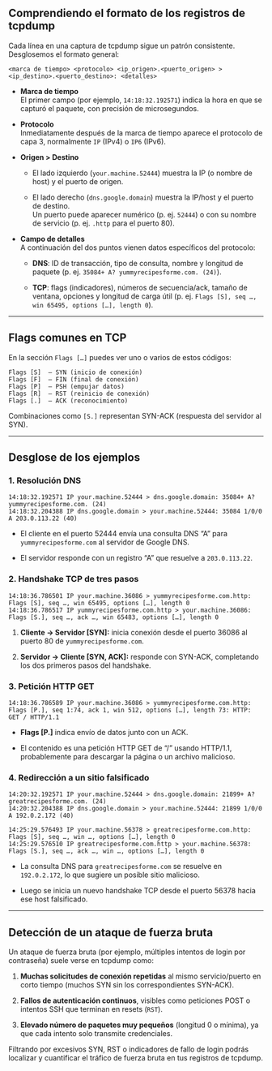
## Comprendiendo el formato de los registros de tcpdump

Cada línea en una captura de tcpdump sigue un patrón consistente. Desglosemos el formato general:

```
<marca de tiempo> <protocolo> <ip_origen>.<puerto_origen> > <ip_destino>.<puerto_destino>: <detalles>
```

- **Marca de tiempo**  
    El primer campo (por ejemplo, `14:18:32.192571`) indica la hora en que se capturó el paquete, con precisión de microsegundos.
    
- **Protocolo**  
    Inmediatamente después de la marca de tiempo aparece el protocolo de capa 3, normalmente `IP` (IPv4) o `IP6` (IPv6).
    
- **Origen > Destino**
    
    - El lado izquierdo (`your.machine.52444`) muestra la IP (o nombre de host) y el puerto de origen.
        
    - El lado derecho (`dns.google.domain`) muestra la IP/host y el puerto de destino.  
        Un puerto puede aparecer numérico (p. ej. `52444`) o con su nombre de servicio (p. ej. `.http` para el puerto 80).
        
- **Campo de detalles**  
    A continuación del dos puntos vienen datos específicos del protocolo:
    
    - **DNS**: ID de transacción, tipo de consulta, nombre y longitud de paquete (p. ej. `35084+ A? yummyrecipesforme.com. (24)`).
        
    - **TCP**: flags (indicadores), números de secuencia/ack, tamaño de ventana, opciones y longitud de carga útil (p. ej. `Flags [S], seq …, win 65495, options […], length 0`).
        

---

## Flags comunes en TCP

En la sección `Flags […]` puedes ver uno o varios de estos códigos:

```
Flags [S]  – SYN (inicio de conexión)
Flags [F]  – FIN (final de conexión)
Flags [P]  – PSH (empujar datos)
Flags [R]  – RST (reinicio de conexión)
Flags [.]  – ACK (reconocimiento)
```

Combinaciones como `[S.]` representan SYN-ACK (respuesta del servidor al SYN).

---

## Desglose de los ejemplos

### 1. Resolución DNS

```
14:18:32.192571 IP your.machine.52444 > dns.google.domain: 35084+ A? yummyrecipesforme.com. (24)
14:18:32.204388 IP dns.google.domain > your.machine.52444: 35084 1/0/0 A 203.0.113.22 (40)
```

- El cliente en el puerto 52444 envía una consulta DNS “A” para `yummyrecipesforme.com` al servidor de Google DNS.
    
- El servidor responde con un registro “A” que resuelve a `203.0.113.22`.
    

### 2. Handshake TCP de tres pasos

```
14:18:36.786501 IP your.machine.36086 > yummyrecipesforme.com.http: Flags [S], seq …, win 65495, options […], length 0
14:18:36.786517 IP yummyrecipesforme.com.http > your.machine.36086: Flags [S.], seq …, ack …, win 65483, options […], length 0
```

1. **Cliente → Servidor [SYN]:** inicia conexión desde el puerto 36086 al puerto 80 de `yummyrecipesforme.com`.
    
2. **Servidor → Cliente [SYN, ACK]:** responde con SYN-ACK, completando los dos primeros pasos del handshake.
    

### 3. Petición HTTP GET

```
14:18:36.786589 IP your.machine.36086 > yummyrecipesforme.com.http: Flags [P.], seq 1:74, ack 1, win 512, options […], length 73: HTTP: GET / HTTP/1.1
```

- **Flags [P.]** indica envío de datos junto con un ACK.
    
- El contenido es una petición HTTP GET de “/” usando HTTP/1.1, probablemente para descargar la página o un archivo malicioso.
    

### 4. Redirección a un sitio falsificado

```
14:20:32.192571 IP your.machine.52444 > dns.google.domain: 21899+ A? greatrecipesforme.com. (24)
14:20:32.204388 IP dns.google.domain > your.machine.52444: 21899 1/0/0 A 192.0.2.172 (40)

14:25:29.576493 IP your.machine.56378 > greatrecipesforme.com.http: Flags [S], seq …, win …, options […], length 0
14:25:29.576510 IP greatrecipesforme.com.http > your.machine.56378: Flags [S.], seq …, ack …, win …, options […], length 0
```

- La consulta DNS para `greatrecipesforme.com` se resuelve en `192.0.2.172`, lo que sugiere un posible sitio malicioso.
    
- Luego se inicia un nuevo handshake TCP desde el puerto 56378 hacia ese host falsificado.
    

---

## Detección de un ataque de fuerza bruta

Un ataque de fuerza bruta (por ejemplo, múltiples intentos de login por contraseña) suele verse en tcpdump como:

1. **Muchas solicitudes de conexión repetidas** al mismo servicio/puerto en corto tiempo (muchos SYN sin los correspondientes SYN-ACK).
    
2. **Fallos de autenticación continuos**, visibles como peticiones POST o intentos SSH que terminan en resets (`RST`).
    
3. **Elevado número de paquetes muy pequeños** (longitud 0 o mínima), ya que cada intento solo transmite credenciales.
    

Filtrando por excesivos SYN, RST o indicadores de fallo de login podrás localizar y cuantificar el tráfico de fuerza bruta en tus registros de tcpdump.